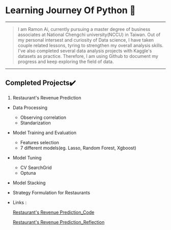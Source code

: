 # Learning Journey Of Python 🚀
---
>I am Ramon Ai, currently pursuing a master degree of business associates at National Chengchi university(NCCU) in Taiwan.
>Out of my personal intersest and curiosity of Data science, I have taken couple related lessons, tyring to strengthen my overall analysis skills.
>I've also completed several data analysis projects with Kaggle's datasets as practice.
>Therefore, I am using Github to document my progress and keep exploring the field of data. 
---
Completed Projects✔️
---
1. Restaurant's Revenue Prediction
* Data Processing
  * Observing correlation
  * Standarization
* Model Training and Evaluation
  * Features selection 
  * 7 different models(eg. Lasso, Random Forest, Xgboost)
* Model Tuning 
  * CV SearchGrid 
  * Optuna
* Model Stacking
* Strategy Formulation for Restaurants
* Links : 

  [Restaurant's Revenue Prediction_Code](https://github.com/Ramongogo/Data-Analysis-Practice/blob/main/Revenue_Prediction_Code.py)

  [Restaurant's Revenue Prediction_Reflection](https://github.com/Ramongogo/Data-Analysis-Practice/blob/main/Revenue_Prediction_Reflection.md)

